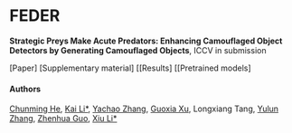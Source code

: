 # FEDER
**Strategic Preys Make Acute Predators: Enhancing Camouflaged Object Detectors by Generating Camouflaged Objects**,  ICCV in submission

[Paper] [Supplementary material] [[Results] [[Pretrained models]

#### Authors
[Chunming He](https://chunminghe.github.io/), [Kai Li*](http://kailigo.github.io/), [Yachao Zhang](https://yachao-zhang.github.io/), [Guoxia Xu](https://scholar.google.com/citations?user=tfwlUZkAAAAJ&hl=en), Longxiang Tang, [Yulun Zhang](https://yulunzhang.com/), [Zhenhua Guo](https://scholar.google.com/citations?user=dbR6bD0AAAAJ&hl=en), [Xiu Li*](https://scholar.google.com/citations?user=Xrh1OIUAAAAJ&hl=en)
